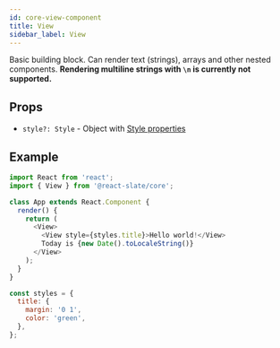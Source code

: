 ```yaml
---
id: core-view-component
title: View
sidebar_label: View
---
```


Basic building block. Can render text (strings), arrays and other nested components.
**Rendering multiline strings with `\n` is currently not supported.**

## Props

* `style?: Style` - Object with [Style properties](./style-prop.md)

## Example

```js
import React from 'react';
import { View } from '@react-slate/core';

class App extends React.Component {
  render() {
    return (
      <View>
        <View style={styles.title}>Hello world!</View>
        Today is {new Date().toLocaleString()}
      </View>
    );
  }
}

const styles = {
  title: {
    margin: '0 1',
    color: 'green',
  },
};
```
